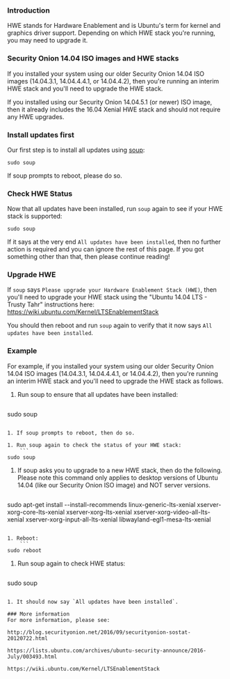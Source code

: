 ### Introduction
HWE stands for Hardware Enablement and is Ubuntu's term for kernel and graphics driver support.  Depending on which HWE stack you're running, you may need to upgrade it.  

### Security Onion 14.04 ISO images and HWE stacks
If you installed your system using our older Security Onion 14.04 ISO images (14.04.3.1, 14.04.4.4.1, or 14.04.4.2), then you're running an interim HWE stack and you'll need to upgrade the HWE stack.  

If you installed using our Security Onion 14.04.5.1 (or newer) ISO image, then it already includes the 16.04 Xenial HWE stack and should not require any HWE upgrades.

### Install updates first
Our first step is to install all updates using [soup](Upgrade):
```
sudo soup
```
If soup prompts to reboot, please do so.

### Check HWE Status
Now that all updates have been installed, run `soup` again to see if your HWE stack is supported:
```
sudo soup
```

If it says at the very end `All updates have been installed`, then no further action is required and you can ignore the rest of this page.  If you got something other than that, then please continue reading!

### Upgrade HWE
If `soup` says `Please upgrade your Hardware Enablement Stack (HWE)`, then you'll need to upgrade your HWE stack using the "Ubuntu 14.04 LTS - Trusty Tahr" instructions here:  
https://wiki.ubuntu.com/Kernel/LTSEnablementStack

You should then reboot and run `soup` again to verify that it now says `All updates have been installed`.

### Example
For example, if you installed your system using our older Security Onion 14.04 ISO images (14.04.3.1, 14.04.4.4.1, or 14.04.4.2), then you're running an interim HWE stack and you'll need to upgrade the HWE stack as follows.

1. Run soup to ensure that all updates have been installed:
    ```
sudo soup
```

1. If soup prompts to reboot, then do so.

1. Run soup again to check the status of your HWE stack:
    ```
sudo soup
```

1. If soup asks you to upgrade to a new HWE stack, then do the following.  Please note this command only applies to desktop versions of Ubuntu 14.04 (like our Security Onion ISO image) and NOT server versions.
    ```
sudo apt-get install --install-recommends linux-generic-lts-xenial xserver-xorg-core-lts-xenial xserver-xorg-lts-xenial xserver-xorg-video-all-lts-xenial xserver-xorg-input-all-lts-xenial libwayland-egl1-mesa-lts-xenial
```

1. Reboot:
    ```
sudo reboot
```

1. Run soup again to check HWE status:
    ```
sudo soup
```

1. It should now say `All updates have been installed`. 

### More information
For more information, please see:  

http://blog.securityonion.net/2016/09/securityonion-sostat-20120722.html

https://lists.ubuntu.com/archives/ubuntu-security-announce/2016-July/003493.html

https://wiki.ubuntu.com/Kernel/LTSEnablementStack